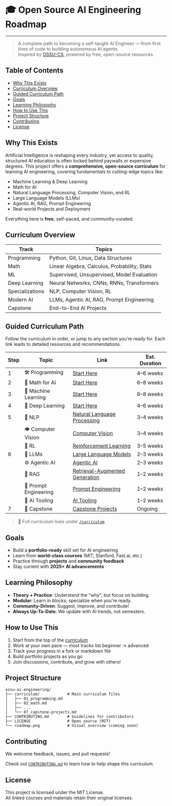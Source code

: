 # 🎓 Open Source AI Engineering Roadmap
---
> A complete path to becoming a self-taught AI Engineer — from first lines of code to building autonomous AI agents.  
> Inspired by [OSSU-CS](https://github.com/ossu/computer-science), powered by free, open-source resources.


## Table of Contents

- [Why This Exists](#why-this-exists)
- [Curriculum Overview](#curriculum-overview)
- [Guided Curriculum Path](#guided-curriculum-path)
- [Goals](#goals)
- [Learning Philosophy](#learning-philosophy)
- [How to Use This](#how-to-use-this)
- [Project Structure](#project-structure)
- [Contributing](#contributing)
- [License](#license)


## Why This Exists

Artificial Intelligence is reshaping every industry, yet access to quality, structured AI education is often locked behind paywalls or expensive degrees. This project offers a **comprehensive, open-source curriculum** for learning AI engineering, covering fundamentals to cutting-edge topics like:

- Machine Learning & Deep Learning  
- Math for AI  
- Natural Language Processing, Computer Vision, and RL 
- Large Language Models (LLMs)  
- Agentic AI, RAG, Prompt Engineering  
- Real-world Projects and Deployment  

Everything here is **free**, self-paced, and community-curated.



## Curriculum Overview

| Track | Topics |
|-------|--------|
|  Programming | Python, Git, Linux, Data Structures |
| Math | Linear Algebra, Calculus, Probability, Stats |
|  ML | Supervised, Unsupervised, Model Evaluation |
|  Deep Learning | Neural Networks, CNNs, RNNs, Transformers |
|  Specializations | NLP, Computer Vision, RL |
|  Modern AI | LLMs, Agentic AI, RAG, Prompt Engineering |
|  Capstone | End-to-End AI Projects |


## Guided Curriculum Path

Follow the curriculum in order, or jump to any section you’re ready for. Each link leads to detailed resources and recommendations.


| Step | Topic | Link | Est. Duration |
|------|-------|------|---------------|
| 1 | 🛠️ Programming | [Start Here](./curriculum/01_programming.md) | 4–6 weeks |
| 2 | 📐 Math for AI | [Start Here](./curriculum/02_math.md) | 6–8 weeks |
| 3 | 🤖 Machine Learning | [Start Here](./curriculum/03_machine-learning.md) | 6–8 weeks |
| 4 | 🧠 Deep Learning | [Start Here](./curriculum/04_deep-learning.md) | 4–6 weeks |
| 5 | 🔬 NLP | [Natural Language Processing](./curriculum/05_specializations/nlp.md) | 3–4 weeks |
|   | 👁️ Computer Vision | [Computer Vision](./curriculum/05_specializations/computer-vision.md) | 3–4 weeks |
|   | 🧭 RL | [Reinforcement Learning](./curriculum/05_specializations/reinforcement-learning.md) | 3–5 weeks |
| 6 | 🚀 LLMs | [Large Language Models](./curriculum/06_modern-ai/llms.md) | 2–3 weeks |
|   | ⚙️ Agentic AI | [Agentic AI](./curriculum/06_modern-ai/agentic-ai.md) | 2–3 weeks |
|   | 🔄 RAG | [Retrieval-Augmented Generation](./curriculum/06_modern-ai/rag.md) | 1–2 weeks |
|   | 🧠 Prompt Engineering | [Prompt Engineering](./curriculum/06_modern-ai/prompt-engineering.md) | 1–2 weeks |
|   | 🧰 AI Tooling | [AI Tooling](./curriculum/06_modern-ai/ai-tooling.md) | 1–2 weeks |
| 7 | 🧪 Capstone | [Capstone Projects](./curriculum/07_capstone-projects.md) | Ongoing |

> 🔗 Full curriculum lives under [`/curriculum`](./curriculum)

## Goals

- Build a **portfolio-ready** skill set for AI engineering
- Learn from **world-class courses** (MIT, Stanford, Fast.ai, etc.)
- Practice through **projects** and **community feedback**
- Stay current with **2025+ AI advancements**


## Learning Philosophy

- **Theory + Practice**: Understand the "why", but focus on building.
- **Modular**: Learn in blocks; specialize when you're ready.
- **Community-Driven**: Suggest, improve, and contribute!
- **Always Up-To-Date**: We update with AI trends, not semesters.

## How to Use This

1. Start from the top of the [curriculum](./curriculum)
2. Work at your own pace — most tracks list beginner → advanced
3. Track your progress in a fork or markdown file
4. Build portfolio projects as you go
5. Join discussions, contribute, and grow with others!

## Project Structure

```
ossu-ai-engineering/
├── curriculum/            # Main curriculum files
│   ├── 01_programming.md
│   ├── 02_math.md
│   ├── ...
│   └── 07_capstone-projects.md
├── CONTRIBUTING.md        # Guidelines for contributors
├── LICENSE                # Open source (MIT)
└── roadmap.png            # Visual overview (coming soon)
```

## Contributing

We welcome feedback, issues, and pull requests!

Check out [`CONTRIBUTING.md`](./CONTRIBUTING.md) to learn how to help shape this curriculum.

## License

This project is licensed under the MIT License.  
All linked courses and materials retain their original licenses.
